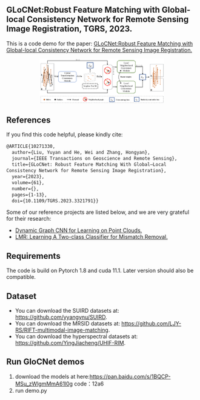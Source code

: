 ## GLoCNet:Robust Feature Matching with Global-local Consistency Network for Remote Sensing Image Registration, TGRS, 2023.
This is a code demo for the paper: [GLoCNet:Robust Feature Matching with Global-local Consistency Network for Remote Sensing Image Registration.](https://doi.org/10.1109/TGRS.2023.3321791)

<div align=center><img src="./fig/framework.png" width="65%" height="65%"></div>


## References
If you find this code helpful, please kindly cite:
```
@ARTICLE{10271330,
  author={Liu, Yuyan and He, Wei and Zhang, Hongyan},
  journal={IEEE Transactions on Geoscience and Remote Sensing}, 
  title={GLoCNet: Robust Feature Matching With Global–Local Consistency Network for Remote Sensing Image Registration}, 
  year={2023},
  volume={61},
  number={},
  pages={1-13},
  doi={10.1109/TGRS.2023.3321791}}
```

Some of our reference projects are listed below, and we are very grateful for their research:
* [Dynamic Graph CNN for Learning on Point Clouds.](https://github.com/WangYueFt/dgcnn)
* [LMR: Learning A Two-class Classifier for Mismatch Removal.](https://github.com/StaRainJ/LMR)

## Requirements
The code is build on Pytorch 1.8 and cuda 11.1. Later version should also be compatible.


## Dataset
* You can download the SUIRD datasets at: https://github.com/yyangynu/SUIRD.
* You can download the MRSID datasets at: https://github.com/LJY-RS/RIFT-multimodal-image-matching.
* You can download the hyperspectral datasets at: https://github.com/YingJiacheng/UHIF-RIM.

## Run GloCNet demos
1. download the models at here:https://pan.baidu.com/s/1BQCP-MSu_zWlgmMmA61l0g 
code：12a6
2. run demo.py


